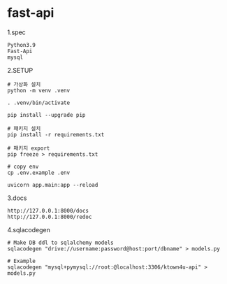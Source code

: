 # fast-api

1.spec

    Python3.9
    Fast-Api
    mysql

2.SETUP

    # 가상화 설치 
    python -m venv .venv

    . .venv/bin/activate

    pip install --upgrade pip

    # 패키지 설치
    pip install -r requirements.txt

    # 패키지 export
    pip freeze > requirements.txt

    # copy env
    cp .env.example .env

    uvicorn app.main:app --reload
    
3.docs

    http://127.0.0.1:8000/docs
    http://127.0.0.1:8000/redoc
    

4.sqlacodegen

    # Make DB ddl to sqlalchemy models
    sqlacodegen "drive://username:password@host:port/dbname" > models.py

    # Example
    sqlacodegen "mysql+pymysql://root:@localhost:3306/ktown4u-api" > models.py